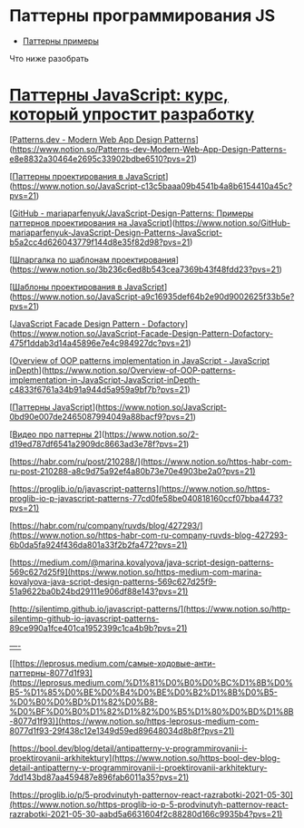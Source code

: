 # Паттерны программирования JS

- [Паттерны примеры](https://www.patterns.dev/)

Что ниже разобрать
# [Паттерны JavaScript: курс, который упростит разработку](https://proglib.io/p/javascript-patterns)

[[Patterns.dev - Modern Web App Design Patterns](https://www.patterns.dev/)](https://www.notion.so/Patterns-dev-Modern-Web-App-Design-Patterns-e8e8832a30464e2695c33902bdbe6510?pvs=21)

[[Паттерны проектирования в JavaScript](https://habr.com/ru/company/ruvds/blog/427293/)](https://www.notion.so/JavaScript-c13c5baaa09b4541b4a8b6154410a45c?pvs=21)

[[GitHub - mariaparfenyuk/JavaScript-Design-Patterns: Примеры паттернов проектирования на JavaScript](https://github.com/mariaparfenyuk/JavaScript-Design-Patterns?ysclid=leaguw5s9m679155761)](https://www.notion.so/GitHub-mariaparfenyuk-JavaScript-Design-Patterns-JavaScript-b5a2cc4d626043779f144d8e35f82d98?pvs=21)

[[Шпаргалка по шаблонам проектирования](https://habr.com/ru/post/210288/)](https://www.notion.so/3b236c6ed8b543cea7369b43f48fdd23?pvs=21)

[[Шаблоны проектирования в JavaScript](https://medium.com/@marina.kovalyova/java-script-design-patterns-569c627d25f9)](https://www.notion.so/JavaScript-a9c16935def64b2e90d9002625f33b5e?pvs=21)

[[JavaScript Facade Design Pattern - Dofactory](https://www.dofactory.com/javascript/design-patterns/facade)](https://www.notion.so/JavaScript-Facade-Design-Pattern-Dofactory-475f1ddab3d14a45896e7e4c984927dc?pvs=21)

[[Overview of OOP patterns implementation in JavaScript - JavaScript inDepth](https://indepth.dev/posts/1495/js-design-patterns)](https://www.notion.so/Overview-of-OOP-patterns-implementation-in-JavaScript-JavaScript-inDepth-c4833f6761a34b91a944d5a959a9bf7b?pvs=21)

[[Паттерны JavaScript](http://silentimp.github.io/javascript-patterns/)](https://www.notion.so/JavaScript-0bd90e007de2465087994049a88bacf9?pvs=21)

[[Видео про паттерны 2](https://www.youtube.com/watch?v=BjWg2qGm-Fo&list=PL4rYLeYunVf1ZK9W2LTbYTLLF8VF9wOSE&index=12)](https://www.notion.so/2-d19ed787df6541a2909dc8663ad3e78f?pvs=21)

[https://habr.com/ru/post/210288/](https://www.notion.so/https-habr-com-ru-post-210288-a8c9d75a92ef4a80b73e70e4903be2a0?pvs=21)

[https://proglib.io/p/javascript-patterns](https://www.notion.so/https-proglib-io-p-javascript-patterns-77cd0fe58be040818160ccf07bba4473?pvs=21)

[https://habr.com/ru/company/ruvds/blog/427293/](https://www.notion.so/https-habr-com-ru-company-ruvds-blog-427293-6b0da5fa924f436da801a33f2b2fa472?pvs=21)

[https://medium.com/@marina.kovalyova/java-script-design-patterns-569c627d25f9](https://www.notion.so/https-medium-com-marina-kovalyova-java-script-design-patterns-569c627d25f9-51a9622ba0b24bd29111e906df88e143?pvs=21)

[http://silentimp.github.io/javascript-patterns/](https://www.notion.so/http-silentimp-github-io-javascript-patterns-89ce990a1fce401ca1952399c1ca4b9b?pvs=21)

[—-](https://www.notion.so/0d6432112f9243f783c74af4d84beaa5?pvs=21)

[[https://leprosus.medium.com/самые-ходовые-анти-паттерны-8077d1f93](https://leprosus.medium.com/%D1%81%D0%B0%D0%BC%D1%8B%D0%B5-%D1%85%D0%BE%D0%B4%D0%BE%D0%B2%D1%8B%D0%B5-%D0%B0%D0%BD%D1%82%D0%B8-%D0%BF%D0%B0%D1%82%D1%82%D0%B5%D1%80%D0%BD%D1%8B-8077d1f93)](https://www.notion.so/https-leprosus-medium-com-8077d1f93-29f438c12e1349d59ed89648034d8b8f?pvs=21)

[https://bool.dev/blog/detail/antipatterny-v-programmirovanii-i-proektirovanii-arkhitektury](https://www.notion.so/https-bool-dev-blog-detail-antipatterny-v-programmirovanii-i-proektirovanii-arkhitektury-7dd143bd87aa459487e896fab6011a35?pvs=21)

[https://proglib.io/p/5-prodvinutyh-patternov-react-razrabotki-2021-05-30](https://www.notion.so/https-proglib-io-p-5-prodvinutyh-patternov-react-razrabotki-2021-05-30-aabd5a6631604f2c88280d166c9935b4?pvs=21)
